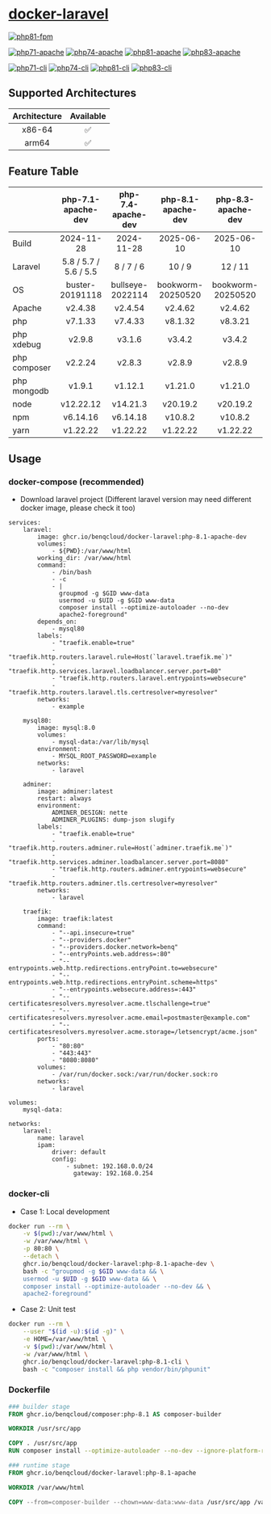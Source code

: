 # [docker-laravel](https://github.com/benqcloud/docker-laravel)

[![php81-fpm](https://github.com/benqcloud/docker-laravel/actions/workflows/php81-fpm-workflow.yml/badge.svg)](https://github.com/benqcloud/docker-laravel/actions/workflows/php81-fpm-workflow.yml)

[![php71-apache](https://github.com/benqcloud/docker-laravel/actions/workflows/php71-apache-workflow.yml/badge.svg)](https://github.com/benqcloud/docker-laravel/actions/workflows/php71-apache-workflow.yml)
[![php74-apache](https://github.com/benqcloud/docker-laravel/actions/workflows/php74-apache-workflow.yml/badge.svg)](https://github.com/benqcloud/docker-laravel/actions/workflows/php74-apache-workflow.yml)
[![php81-apache](https://github.com/benqcloud/docker-laravel/actions/workflows/php81-apache-workflow.yml/badge.svg)](https://github.com/benqcloud/docker-laravel/actions/workflows/php81-apache-workflow.yml)
[![php83-apache](https://github.com/benqcloud/docker-laravel/actions/workflows/php83-apache-workflow.yml/badge.svg)](https://github.com/benqcloud/docker-laravel/actions/workflows/php83-apache-workflow.yml)

[![php71-cli](https://github.com/benqcloud/docker-laravel/actions/workflows/php71-cli-workflow.yml/badge.svg)](https://github.com/benqcloud/docker-laravel/actions/workflows/php71-cli-workflow.yml)
[![php74-cli](https://github.com/benqcloud/docker-laravel/actions/workflows/php74-cli-workflow.yml/badge.svg)](https://github.com/benqcloud/docker-laravel/actions/workflows/php74-cli-workflow.yml)
[![php81-cli](https://github.com/benqcloud/docker-laravel/actions/workflows/php81-cli-workflow.yml/badge.svg)](https://github.com/benqcloud/docker-laravel/actions/workflows/php81-cli-workflow.yml)
[![php83-cli](https://github.com/benqcloud/docker-laravel/actions/workflows/php83-cli-workflow.yml/badge.svg)](https://github.com/benqcloud/docker-laravel/actions/workflows/php83-cli-workflow.yml)

## Supported Architectures

| Architecture | Available
| :----: | :----: |
| x86-64 | ✅ |
| arm64 | ✅ |

## Feature Table

|     |  php-7.1-apache-dev | php-7.4-apache-dev | php-8.1-apache-dev | php-8.3-apache-dev |
| :-- | :------------: | :----------------: | :------------: | :----------------: |
| Build | 2024-11-28 | 2024-11-28 | 2025-06-10 | 2025-06-10 |
| Laravel | 5.8 / 5.7 / 5.6 / 5.5 | 8 / 7 / 6 | 10 / 9 | 12 / 11 |
| OS | buster-20191118 | bullseye-2022114 | bookworm-20250520 | bookworm-20250520 |
| Apache | v2.4.38 | v2.4.54 | v2.4.62 | v2.4.62 |
| php | v7.1.33 | v7.4.33 | v8.1.32 | v8.3.21 |
| php xdebug | v2.9.8 | v3.1.6 | v3.4.2 | v3.4.2 |
| php composer | v2.2.24 | v2.8.3 | v2.8.9 | v2.8.9 |
| php mongodb | v1.9.1 | v1.12.1 | v1.21.0 | v1.21.0 |
| node | v12.22.12 | v14.21.3 | v20.19.2 | v20.19.2 |
| npm | v6.14.16 | v6.14.18 | v10.8.2 | v10.8.2 |
| yarn | v1.22.22 | v1.22.22 | v1.22.22 | v1.22.22 |

## Usage

### docker-compose (recommended)

- Download laravel project (Different laravel version may need different docker image, please check it too)

```docker-compose
services:
    laravel:
        image: ghcr.io/benqcloud/docker-laravel:php-8.1-apache-dev
        volumes:
            - ${PWD}:/var/www/html
        working_dir: /var/www/html
        command:
            - /bin/bash
            - -c
            - |
              groupmod -g $GID www-data
              usermod -u $UID -g $GID www-data
              composer install --optimize-autoloader --no-dev
              apache2-foreground"
        depends_on:
            - mysql80
        labels:
            - "traefik.enable=true"
            - "traefik.http.routers.laravel.rule=Host(`laravel.traefik.me`)"
            - "traefik.http.services.laravel.loadbalancer.server.port=80"
            - "traefik.http.routers.laravel.entrypoints=websecure"
            - "traefik.http.routers.laravel.tls.certresolver=myresolver"
        networks:
            - example

    mysql80:
        image: mysql:8.0
        volumes:
            - mysql-data:/var/lib/mysql
        environment:
            - MYSQL_ROOT_PASSWORD=example
        networks:
            - laravel

    adminer:
        image: adminer:latest
        restart: always
        environment:
            ADMINER_DESIGN: nette
            ADMINER_PLUGINS: dump-json slugify
        labels:
            - "traefik.enable=true"
            - "traefik.http.routers.adminer.rule=Host(`adminer.traefik.me`)"
            - "traefik.http.services.adminer.loadbalancer.server.port=8080"
            - "traefik.http.routers.adminer.entrypoints=websecure"
            - "traefik.http.routers.adminer.tls.certresolver=myresolver"
        networks:
            - laravel

    traefik:
        image: traefik:latest
        command:
            - "--api.insecure=true"
            - "--providers.docker"
            - "--providers.docker.network=benq"
            - "--entryPoints.web.address=:80"
            - "--entrypoints.web.http.redirections.entryPoint.to=websecure"
            - "--entrypoints.web.http.redirections.entryPoint.scheme=https"
            - "--entrypoints.websecure.address=:443"
            - "--certificatesresolvers.myresolver.acme.tlschallenge=true"
            - "--certificatesresolvers.myresolver.acme.email=postmaster@example.com"
            - "--certificatesresolvers.myresolver.acme.storage=/letsencrypt/acme.json"
        ports:
            - "80:80"
            - "443:443"
            - "8080:8080"
        volumes:
            - /var/run/docker.sock:/var/run/docker.sock:ro
        networks:
            - laravel

volumes:
    mysql-data:

networks:
    laravel:
        name: laravel
        ipam:
            driver: default
            config:
                - subnet: 192.168.0.0/24
                  gateway: 192.168.0.254
```

### docker-cli

- Case 1: Local development

```bash
docker run --rm \
    -v $(pwd):/var/www/html \
    -w /var/www/html \
    -p 80:80 \
    --detach \
    ghcr.io/benqcloud/docker-laravel:php-8.1-apache-dev \
    bash -c "groupmod -g $GID www-data && \
    usermod -u $UID -g $GID www-data && \
    composer install --optimize-autoloader --no-dev && \
    apache2-foreground"
```

- Case 2: Unit test

```bash
docker run --rm \
    --user "$(id -u):$(id -g)" \
    -e HOME=/var/www/html \
    -v $(pwd):/var/www/html \
    -w /var/www/html \
    ghcr.io/benqcloud/docker-laravel:php-8.1-cli \
    bash -c "composer install && php vendor/bin/phpunit"
```

### Dockerfile

```dockerfile
### builder stage
FROM ghcr.io/benqcloud/composer:php-8.1 AS composer-builder

WORKDIR /usr/src/app

COPY . /usr/src/app
RUN composer install --optimize-autoloader --no-dev --ignore-platform-reqs

### runtime stage
FROM ghcr.io/benqcloud/docker-laravel:php-8.1-apache

WORKDIR /var/www/html

COPY --from=composer-builder --chown=www-data:www-data /usr/src/app /var/www/html
```
